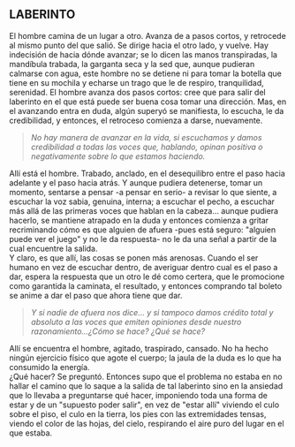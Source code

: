 ## LABERINTO

El hombre camina de un lugar a otro.
Avanza de a pasos cortos, y retrocede al mismo punto del que salió.
Se dirige hacia el otro lado, y vuelve.
Hay indecisión de hacia dónde avanzar; se lo dicen las manos transpiradas, la mandíbula trabada, la garganta seca y la sed que, aunque pudieran calmarse con agua, este hombre no se detiene ni para tomar la botella que tiene en su mochila y echarse un trago que le de respiro, tranquilidad, serenidad.
El hombre avanza dos pasos cortos: cree que para salir del laberinto en el que está puede ser buena cosa tomar una dirección. Mas, en el avanzando entra en duda, algún superyó se manifiesta, lo escucha, le da credibilidad, y entonces, el retroceso comienza a darse, nuevamente.

>_No hay manera de avanzar en la vida, si escuchamos y damos credibilidad a todas las voces que, hablando, opinan positiva o negativamente sobre lo que estamos haciendo._

Allí está el hombre.
Trabado, anclado, en el desequilibro entre el paso hacia adelante y el paso hacia atrás.
Y aunque pudiera detenerse, tomar un momento, sentarse a pensar -a pensar en serio- a revisar lo que siente, a escuchar la voz sabia, genuina, interna; a escuchar el pecho, a escuchar más allá de las primeras voces que hablan en la cabeza… aunque pudiera hacerlo, se mantiene atrapado en la duda y entonces comienza a gritar recriminando cómo es que alguien de afuera -pues está seguro: "alguien puede ver el juego" y no le da respuesta- no le da una señal a partir de la cual encuentre la salida. </br>
Y claro, es que allí, las cosas se ponen más arenosas. Cuando el ser humano en vez de escuchar dentro, de averiguar dentro cual es el paso a dar, espera la respuesta que un otro le dé como certera, que le promocione como garantida la caminata, el resultado, y entonces comprando tal boleto se anime a dar el paso que ahora tiene que dar.

>_Y si nadie de afuera nos dice… y si tampoco damos crédito total y absoluto a las voces que emiten opiniones desde nuestro razonamiento…¿Cómo se hace? ¿Qué se hace?_

Allí se encuentra el hombre, agitado, traspirado, cansado.
No ha hecho ningún ejercicio físico que agote el cuerpo; la jaula de la duda es lo que ha consumido la energía.</br>
¿Qué hacer? Se preguntó.
Entonces supo que el problema no estaba en no hallar el camino que lo saque a la salida de tal laberinto sino en la ansiedad que lo llevaba a preguntarse qué hacer, imponiendo toda una forma de estar y de un "supuesto poder salir", en vez de "estar allí" viviendo el culo sobre el piso, el culo en la tierra, los pies con las extremidades tensas, viendo el color de las hojas, del cielo, respirando el aire puro del lugar en el que estaba.